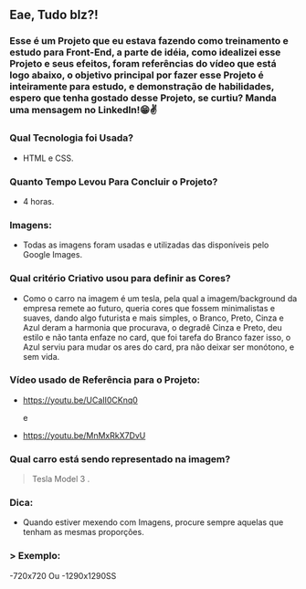 ## Eae, Tudo blz?!

### Esse é um Projeto que eu estava fazendo como treinamento e estudo para Front-End, a parte de idéia, como idealizei esse Projeto e seus efeitos, foram referências do vídeo que está logo abaixo, o objetivo principal por fazer esse Projeto é inteiramente para estudo, e demonstração de habilidades, espero que tenha gostado desse Projeto, se curtiu? Manda uma mensagem no LinkedIn!😁✌️

### Qual Tecnologia foi Usada?
- HTML e CSS.

### Quanto Tempo Levou Para Concluir o Projeto?
- 4 horas.

### Imagens:
- Todas as imagens foram usadas e utilizadas das disponíveis pelo Google Images.

### Qual critério Criativo usou para definir as Cores?
- Como o carro na imagem é um tesla, pela qual a imagem/background da empresa remete ao futuro, queria cores que fossem minimalistas e suaves, dando algo futurista e mais simples, o Branco, Preto, Cinza e Azul deram a harmonia que procurava, o degradê Cinza e Preto, deu estilo e não tanta enfaze no card, que foi tarefa do Branco fazer isso, o Azul serviu para mudar os ares do card, pra não deixar ser monótono, e sem vida.

### Vídeo usado de Referência para o Projeto:
- https://youtu.be/UCaII0CKnq0

  e
- https://youtu.be/MnMxRkX7DvU

### Qual carro está sendo representado na imagem?
> Tesla Model 3
.
### Dica:
- Quando estiver mexendo com Imagens, procure sempre aquelas que tenham as mesmas proporções.
### > Exemplo:
-720x720
Ou
-1290x1290SS
